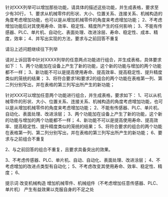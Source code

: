 针对XXX列举可以增加那些功能，请具体的描述这些功能，并生成表格，要求至少有30行，
1、要求从机械零件的形状、大小、位置关系、连接关系、机械构造的角度考虑增加功能，也可以是从增加机械零件的角度来考虑增加功能；
2、不考虑增加功能后对其使用寿命、效率、稳定性、精度所产生的任何影响；
3、不能有传感器、PLC、单片机、自动化、表面处理、改进涂层、寿命、稳定性、成本、精度，效率；
4、并写出实现的方法，要求与之前回答不重复


请沿上述问题继续往下列举



请对上诉回答中针对XXXX列举的任意两点功能进行组合，并生成表格，具体要求如下：
1、两个功能加在设备上产生了新的功能，这个新的功能与增加的两个功能都不一样；
3、新功能不可以是提高使用寿命、提高效率、提高稳定性、提升精度类似的笼统的结果；
3、将符合要求1和要求2的组合的两个功能在表格第一列、第二列分别写出，并在表格的第三列写出所产生的新功能；



针对XXX可以增加任意两个功能进行组合，并生成表格，要求如下：
1、可以从机械零件的形状、大小、位置关系、连接关系、机械构造的角度考虑增加功能，也可以是从增加机械零件的角度来考虑增加功能；
2、不能有传感器、PLC、单片机、自动化、表面处理、改进涂层；
3、两个功能加在设备上产生了新的功能，这个新的功能与增加的两个功能都不一样；
4、新功能不可以是提高使用寿命、提高效率、提高稳定性、提升精度类似的笼统的结果；
5、将符合要求的组合的两个功能在表格第一列、第二列分别写出，并在表格的第三列写出所产生的新功能；
6、要求与之前组合不重复







2、与之前回答的组合不重复，且要求具备突出的效果。



3、不考虑传感器、PLC、单片机、自动、自动化、表面处理、改进涂层；
4、不考虑增加的改进点类型有自动化；
5、不考虑改变其使用寿命、效率、稳定性、精度；
6、



提示词
改变机械构造
增加机械零件、机械组件（不考虑增加任意传感器、PLC、单片机）
产生有益效果以克服自身的不足之处

